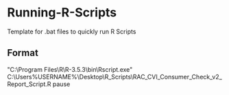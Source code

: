# Running-R-Scripts

Template for .bat files to quickly run R Scripts

## Format

"C:\Program Files\R\R-3.5.3\bin\Rscript.exe" C:\Users\%USERNAME%\Desktop\R_Scripts\RAC_CVI_Consumer_Check_v2_Report_Script.R
pause

